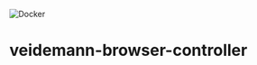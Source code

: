 ![Docker](https://github.com/nlnwa/veidemann-browser-controller/workflows/Docker/badge.svg)

# veidemann-browser-controller
